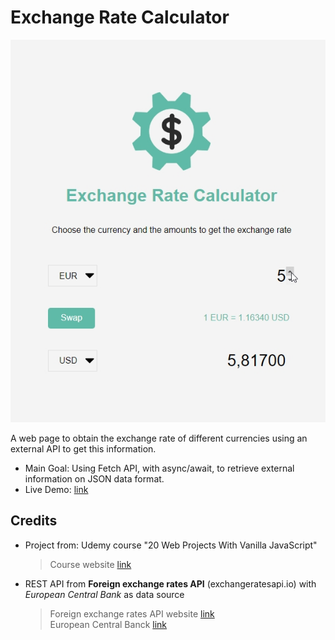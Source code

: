 # Exchange Rate Calculator

![screenshot of the ...](./data/screenshot_01.jpg)

A web page to obtain the exchange rate of different currencies using an external API to get this information.

- Main Goal: Using Fetch API, with async/await, to retrieve external information on JSON data format.
- Live Demo: [link](https://orses.github.io/vanilla_javascript/exchange_rate_calculator/src/)

## Credits

- Project from: Udemy course "20 Web Projects With Vanilla JavaScript"

  > Course website [link](https://www.udemy.com/course/web-projects-with-vanilla-javascript)

- REST API from **Foreign exchange rates API** (exchangeratesapi.io) with _European Central Bank_ as data source
  > Foreign exchange rates API website [link](https://exchangeratesapi.io/)  
  > European Central Banck [link](https://www.ecb.europa.eu/stats/policy_and_exchange_rates/euro_reference_exchange_rates/html/index.en.html)
